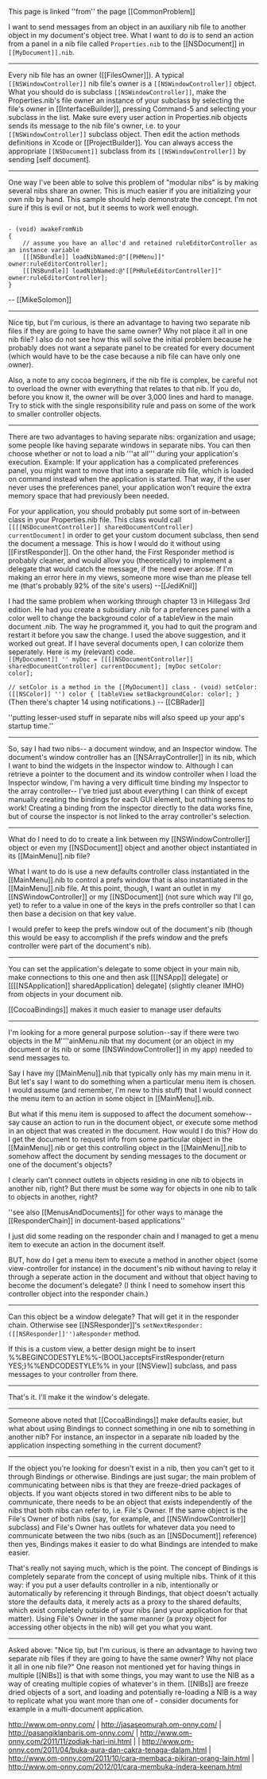 This page is linked ''from'' the page [[CommonProblem]]

I want to send messages from an object in an auxiliary nib file to another object in my document's object tree.
What I want to do is to send an action from a panel in a nib file called <code>Properties.nib</code> to the [[NSDocument]] in <code>[[MyDocument]].nib</code>.

----

Every nib file has an owner ([[FilesOwner]]). A typical <code>[[NSWindowController]]</code> nib file's owner is a <code>[[NSWindowController]]</code> object. What you should do is subclass  <code>[[NSWindowController]]</code>, make the Properties.nib's file owner an instance of your subclass by selecting the file's owner in [[InterfaceBuilder]], pressing Command-5 and selecting your subclass in the list. Make sure every user action in Properties.nib objects sends its message to the nib file's owner, i.e. to your <code>[[NSWindowController]]</code> subclass object. Then edit the action methods definitions in Xcode or [[ProjectBuilder]]. You can always access the appropriate <code>[[NSDocument]]</code> subclass from its <code>[[NSWindowController]]</code> by sending [self document].

----

One way I've been able to solve this problem of "modular nibs" is by making several nibs share an owner.  This is much easier if you are initializing your own nib by hand.  This sample should help demonstrate the concept.  I'm not sure if this is evil or not, but it seems to work well enough.

<code>
- (void) awakeFromNib
{
	// assume you have an alloc'd and retained ruleEditorController as an instance variable
	[[[NSBundle]] loadNibNamed:@"[[PHMenu]]" owner:ruleEditorController];
	[[[NSBundle]] loadNibNamed:@"[[PHRuleEditorController]]" owner:ruleEditorController];
}
</code>

-- [[MikeSolomon]]

----

Nice tip, but I'm curious, is there an advantage to having two separate nib files if they are going to have the same owner? Why not place it all in one nib file? I also do not see how this will solve the initial problem because he probably does not want a separate panel to be created for every document (which would have to be the case because a nib file can have only one owner). 

Also, a note to any cocoa beginners, if the nib file is complex, be careful not to overload the owner with everything that relates to that nib. If you do, before you know it, the owner will be over 3,000 lines and hard to manage. Try to stick with the single responsibility rule and pass on some of the work to smaller controller objects.

----
There are two advantages to having separate nibs: organization and usage; some people like having separate windows in separate nibs. You can then choose whether or not to load a nib '''at all''' during your application's execution. Example: If your application has a complicated preferences panel, you might want to move that into a separate nib file, which is loaded on command instead when the application is started. That way, if the user never uses the preferences panel, your application won't require the extra memory space that had previously been needed.

For your application, you should probably put some sort of in-between class in your Properties.nib file. This class would call <code>[[[[NSDocumentController]] sharedDocumentController] currentDocument]</code> in order to get your custom document subclass, then send the document a message. This is how I would do it without using [[FirstResponder]]. On the other hand, the First Responder method is probably cleaner, and would allow you (theoretically) to implement a delegate that would catch the message, if the need ever arose. If I'm making an error here in my views, someone more wise than me please tell me (that's probably 92% of the site's users) --[[JediKnil]]

I had the same problem when working through chapter 13 in Hillegass 3rd edition.  He had you create a subsidiary .nib for a preferences panel with a color well to change the background color of a tableView in the main document .nib.  The way he programmed it, you had to quit the program and restart it before you saw the change.  I used the above suggestion, and it worked out great.  If I have several documents open, I can colorize them seperately.  Here is my (relevant) code.
<code>         [[MyDocument]] '' myDoc =
			[[[[NSDocumentController]] sharedDocumentController] currentDocument];
	[myDoc setColor: color];            
        //  setColor is a method in the [[MyDocument]] class
        - (void) setColor: ([[NSColor]] '') color    {	[tableView setBackgroundColor: color];  }   </code>              (Then there's chapter 14 using notifications.)  -- [[CBRader]]


''putting lesser-used stuff in separate nibs will also speed up your app's startup time.''

----

So, say I had two nibs-- a document window, and an Inspector window. The document's window controller has an [[NSArrayController]] in its nib, which I want to bind the widgets in the Inspector window to. Although I can retrieve a pointer to the document and its window controller when I load the Inspector window, I'm having a very difficult time binding my Inspector to the array controller-- I've tried just about everything I can think of except manually creating the bindings for each GUI element, but nothing seems to work! Creating a binding from the inspector directly to the data works fine, but of course the inspector is not linked to the array controller's selection.

----

What do I need to do to create a link between my [[NSWindowController]] object or even my [[NSDocument]] object and another object instantiated in its [[MainMenu]].nib file?

What I want to do is use a new defaults controller class instantiated in the [[MainMenu]].nib to control a prefs window that is also instantiated in the [[MainMenu]].nib file.  At this point, though, I want an outlet in my [[NSWindowController]] or my [[NSDocument]] (not sure which way I'll go, yet) to refer to a value in one of the keys in the prefs controller so that I can then base a decision on that key value.

I would prefer to keep the prefs window out of the document's nib (though this would be easy to accomplish if the prefs window and the prefs controller were part of the document's nib).

----

You can set the application's delegate to some object in your main nib, make connections to this one 
and then ask [[[NSApp]] delegate] or [[[[NSApplication]] sharedApplication] delegate] (slightly cleaner IMHO)
from objects in your document nib.

[[CocoaBindings]] makes it much easier to manage user defaults

----

I'm looking for a more general purpose solution--say if there were two objects in the M''''ainMenu.nib that my document (or an object in my document or its nib or some [[NSWindowController]] in my app) needed to send messages to.

Say I have my [[MainMenu]].nib that typically only has my main menu in it.  But let's say I want to do something when a particular menu item is chosen.  I would assume (and remember, I'm new to this stuff) that I would connect the menu item to an action in some object in [[MainMenu]].nib.

But what if this menu item is supposed to affect the document somehow--say cause an action to run in the document object, or execute some method in an object that was created in the document.  How would I do this?  How do I get the document to request info from some particular object in the [[MainMenu]].nib or get this controlling object in the [[MainMenu]].nib to somehow affect the document by sending messages to the document or one of the document's objects?

I clearly can't connect outlets in objects residing in one nib to objects in another nib, right?  But there must be some way for objects in one nib to talk to objects in another, right?

''see also [[MenusAndDocuments]] for other ways to manage the [[ResponderChain]] in document-based applications''

I just did some reading on the responder chain and I managed to get a menu item to execute an action in the document itself.

BUT, how do I get a menu item to execute a method in another object (some view-controller for instance) in the document's nib without having to relay it through a seperate action in the document and without that object having to become the document's delegate?  (I think I need to somehow insert this controller object into the responder chain.)

----

Can this object be a window delegate? That will get it in the responder chain. Otherwise see [[NSResponder]]'s <code>setNextResponder:([[NSResponder]]'')aResponder</code> method.

If this is a custom view, a better design might be to insert %%BEGINCODESTYLE%%-(BOOL)acceptsFirstResponder{return YES;}%%ENDCODESTYLE%% in your [[NSView]] subclass, and pass messages to your controller from there.

----

That's it.  I'll make it the window's delegate.

----

Someone above noted that [[CocoaBindings]] make defaults easier, but what about using Bindings to connect something in one nib to something in another nib? For instance, an inspector in a separate nib loaded by the application inspecting something in the current document?

----

If the object you're looking for doesn't exist in a nib, then you can't get to it through Bindings or otherwise.  Bindings are just sugar; the main problem of communicating between nibs is that they are freeze-dried packages of objects.  If you want objects stored in two different nibs to be able to communicate, there needs to be an object that exists independently of the nibs that both nibs can refer to, i.e. File's Owner.  If the same object is the File's Owner of both nibs (say, for example, and [[NSWindowController]] subclass) and File's Owner has outlets for whatever data you need to communicate between the two nibs (such as an [[NSDocument]] reference) then yes, Bindings makes it easier to do what Bindings are intended to make easier.

That's really not saying much, which is the point.  The concept of Bindings is completely separate from the concept of using multiple nibs.  Think of it this way: if you put a user defaults controller in a nib, intentionally or automatically by referencing it through Bindings, that object doesn't actually store the defaults data, it merely acts as a proxy to the shared defaults, which exist completely outside of your nibs (and your application for that matter).  Using File's Owner in the same manner (a proxy object for accessing other objects in the nib) will get you what you want.

----

Asked above: "Nice tip, but I'm curious, is there an advantage to having two separate nib files if they are going to have the same owner? Why not place it all in one nib file?" One reason not mentioned yet for having things in multiple [[NIBs]] is that with some things, you may want to use the NIB as a way of creating multiple copies of whatever's in them. [[NIBs]] are freeze dried objects of a sort, and loading and potentially re-loading a NIB is a way to replicate what you want more than one of - consider documents for example in a multi-document application. 

http://www.om-onny.com/ | http://jasaseomurah.om-onny.com/ | http://pasangiklanbaris.om-onny.com/ | http://www.om-onny.com/2011/11/zodiak-hari-ini.html | | http://www.om-onny.com/2011/04/buka-aura-dan-cakra-tenaga-dalam.html | http://www.om-onny.com/2011/10/cara-membaca-pikiran-orang-lain.html | http://www.om-onny.com/2012/01/cara-membuka-indera-keenam.html